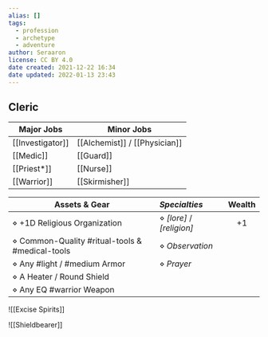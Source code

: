 ```yaml
---
alias: []
tags:
  - profession
  - archetype
  - adventure
author: Seraaron
license: CC BY 4.0
date created: 2021-12-22 16:34
date updated: 2022-01-13 23:43
---
```


## Cleric

| Major Jobs       | Minor Jobs                    |
| ---------------- | ----------------------------- |
| [[Investigator]] | [[Alchemist]] / [[Physician]] |
| [[Medic]]        | [[Guard]]                     |
| [[Priest*]]      | [[Nurse]]                     |
| [[Warrior]]      | [[Skirmisher]]                |

| Assets & Gear                                   | _Specialties_            | Wealth |
| ----------------------------------------------- | :----------------------- | :----: |
| ⋄ +1D Religious Organization                    | ⋄ _[lore]_ / _[religion]_|   +1   |
| ⋄ Common-Quality #ritual-tools & #medical-tools | ⋄ _Observation_          |        |
| ⋄ Any #light / #medium Armor                    | ⋄ _Prayer_               |        |
| ⋄ A Heater / Round Shield                       |                          |        |
| ⋄ Any EQ #warrior Weapon                        |                          |        |

![[Excise Spirits]]

![[Shieldbearer]]
